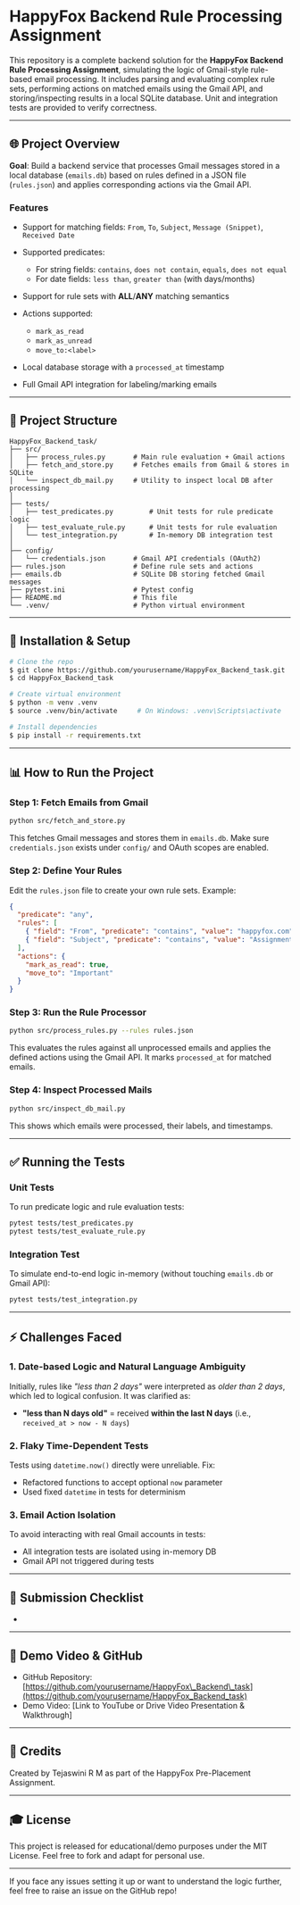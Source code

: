 # HappyFox Backend Rule Processing Assignment

This repository is a complete backend solution for the **HappyFox Backend Rule Processing Assignment**, simulating the logic of Gmail-style rule-based email processing. It includes parsing and evaluating complex rule sets, performing actions on matched emails using the Gmail API, and storing/inspecting results in a local SQLite database. Unit and integration tests are provided to verify correctness.

---

## 🌐 Project Overview

**Goal**: Build a backend service that processes Gmail messages stored in a local database (`emails.db`) based on rules defined in a JSON file (`rules.json`) and applies corresponding actions via the Gmail API.

### Features

* Support for matching fields: `From`, `To`, `Subject`, `Message (Snippet)`, `Received Date`
* Supported predicates:

  * For string fields: `contains`, `does not contain`, `equals`, `does not equal`
  * For date fields: `less than`, `greater than` (with days/months)
* Support for rule sets with **ALL**/**ANY** matching semantics
* Actions supported:

  * `mark_as_read`
  * `mark_as_unread`
  * `move_to:<label>`
* Local database storage with a `processed_at` timestamp
* Full Gmail API integration for labeling/marking emails

---

## 📂 Project Structure

```
HappyFox_Backend_task/
├── src/
│   ├── process_rules.py       # Main rule evaluation + Gmail actions
│   ├── fetch_and_store.py     # Fetches emails from Gmail & stores in SQLite
│   └── inspect_db_mail.py     # Utility to inspect local DB after processing
│
├── tests/
│   ├── test_predicates.py         # Unit tests for rule predicate logic
│   ├── test_evaluate_rule.py      # Unit tests for rule evaluation
│   └── test_integration.py        # In-memory DB integration test
│
├── config/
│   └── credentials.json       # Gmail API credentials (OAuth2)
├── rules.json                 # Define rule sets and actions
├── emails.db                  # SQLite DB storing fetched Gmail messages
├── pytest.ini                 # Pytest config
├── README.md                  # This file
└── .venv/                     # Python virtual environment
```

---

## 🔧 Installation & Setup

```bash
# Clone the repo
$ git clone https://github.com/yourusername/HappyFox_Backend_task.git
$ cd HappyFox_Backend_task

# Create virtual environment
$ python -m venv .venv
$ source .venv/bin/activate     # On Windows: .venv\Scripts\activate

# Install dependencies
$ pip install -r requirements.txt
```

---

## 📊 How to Run the Project

### Step 1: Fetch Emails from Gmail

```bash
python src/fetch_and_store.py
```

This fetches Gmail messages and stores them in `emails.db`. Make sure `credentials.json` exists under `config/` and OAuth scopes are enabled.

### Step 2: Define Your Rules

Edit the `rules.json` file to create your own rule sets. Example:

```json
{
  "predicate": "any",
  "rules": [
    { "field": "From", "predicate": "contains", "value": "happyfox.com" },
    { "field": "Subject", "predicate": "contains", "value": "Assignment" }
  ],
  "actions": {
    "mark_as_read": true,
    "move_to": "Important"
  }
}
```

### Step 3: Run the Rule Processor

```bash
python src/process_rules.py --rules rules.json
```

This evaluates the rules against all unprocessed emails and applies the defined actions using the Gmail API. It marks `processed_at` for matched emails.

### Step 4: Inspect Processed Mails

```bash
python src/inspect_db_mail.py
```

This shows which emails were processed, their labels, and timestamps.

---

## ✅ Running the Tests

### Unit Tests

To run predicate logic and rule evaluation tests:

```bash
pytest tests/test_predicates.py
pytest tests/test_evaluate_rule.py
```

### Integration Test

To simulate end-to-end logic in-memory (without touching `emails.db` or Gmail API):

```bash
pytest tests/test_integration.py
```

---

## ⚡ Challenges Faced

### 1. **Date-based Logic and Natural Language Ambiguity**

Initially, rules like *"less than 2 days"* were interpreted as *older than 2 days*, which led to logical confusion. It was clarified as:

* **"less than N days old"** = received **within the last N days** (i.e., `received_at > now - N days`)

### 2. **Flaky Time-Dependent Tests**

Tests using `datetime.now()` directly were unreliable. Fix:

* Refactored functions to accept optional `now` parameter
* Used fixed `datetime` in tests for determinism

### 3. **Email Action Isolation**

To avoid interacting with real Gmail accounts in tests:

* All integration tests are isolated using in-memory DB
* Gmail API not triggered during tests

---

## 📅 Submission Checklist

*

---

## 🎥 Demo Video & GitHub

* GitHub Repository: [https://github.com/yourusername/HappyFox\_Backend\_task](https://github.com/yourusername/HappyFox_Backend_task)
* Demo Video: \[Link to YouTube or Drive Video Presentation & Walkthrough]

---

## 🙏 Credits

Created by Tejaswini R M as part of the HappyFox Pre-Placement Assignment.

---

## 🎓 License

This project is released for educational/demo purposes under the MIT License.
Feel free to fork and adapt for personal use.

---

If you face any issues setting it up or want to understand the logic further, feel free to raise an issue on the GitHub repo!
